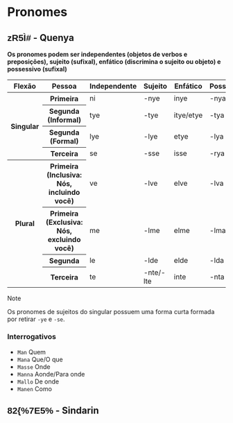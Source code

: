 # Pronomes

## <span style="font-family: 'Tengwar Annatar', sans-serif;">zR5Ì#</span> - Quenya

**Os pronomes podem ser independentes (objetos de verbos e preposições), sujeito (sufixal), enfático (discrimina o sujeito ou objeto) e possessivo (sufixal)**

<table>
	<thead>
		<tr>
			<th>Flexão</th>
			<th>Pessoa</th>
			<th>Independente</th>
			<th>Sujeito</th>
			<th>Enfático</th>
			<th>Possessivo</th>
		</tr>
	</thead>
	<tr>
		<th rowspan="4">Singular</th>
		<th>Primeira</th>
		<td>ni</td>
		<td>-nye</td>
		<td>inye</td>
		<td>-nya</td>
	</tr>
	<tr>
		<th>Segunda (Informal)</th>
		<td>tye</td>
		<td>-tye</td>
		<td>itye/etye</td>
		<td>-tya</td>
	</tr>
	<tr>
		<th>Segunda (Formal)</th>
		<td>lye</td>
		<td>-lye</td>
		<td>etye</td>
		<td>-lya</td>
	</tr>
	<tr>
		<th>Terceira</th>
		<td>se</td>
		<td>-sse</td>
		<td>isse</td>
		<td>-rya</td>
	</tr>
	<tr>
		<th rowspan="4">Plural</th>
		<th>Primeira (Inclusiva: Nós, incluindo você)</th>
		<td>ve</td>
		<td>-lve</td>
		<td>elve</td>
		<td>-lva</td>
	</tr>
	<tr>
		<th>Primeira (Exclusiva: Nós, excluindo você)</th>
		<td>me</td>
		<td>-lme</td>
		<td>elme</td>
		<td>-lma</td>
	</tr>
	<tr>
		<th>Segunda</th>
		<td>le</td>
		<td>-lde</td>
		<td>elde</td>
		<td>-lda</td>
	</tr>
	<tr>
		<th>Terceira</th>
		<td>te</td>
		<td>-nte/-lte</td>
		<td>inte</td>
		<td>-nta</td>
	</tr>
</table>

> [!NOTE]
> Os pronomes de sujeitos do singular possuem uma forma curta formada por retirar `-ye` e `-se`.

### Interrogativos

-   `Man` Quem
-   `Mana` Que/O que
-   `Masse` Onde
-   `Manna` Aonde/Para onde
-   `Mallo` De onde
-   `Manen` Como

## <span style="font-family: 'Tengwar Annatar', sans-serif;">82\{%7E5%</span> - Sindarin
